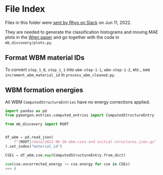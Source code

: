 # File Index

Files in this folder were [sent by Rhys on Slack](https://ml-physics.slack.com/archives/DD8GBBRLN/p1654973643390109) on Jun 11, 2022.

They are needed to generate the classification histograms and moving MAE plots in the [Wren paper](https://arxiv.org/abs/2106.11132) and go together with the code in `mb_discovery/plots.py`.

## Format WBM material IDs

To convert `step_1_0`, `step_1_1` into `wbm-step-1-1`, `wbm-step-1-2`, etc., see `increment_wbm_material_id` in `process_wbm_cleaned.py`.

## WBM formation energies

All WBM `ComputedStructureEntries` have no energy corrections applied.

```py
import pandas as pd
from pymatgen.entries.computed_entries import ComputedStructureEntry

from mb_discovery import ROOT


df_wbm = pd.read_json(
    f"{ROOT}/data/2022-06-26-wbm-cses-and-initial-structures.json.gz"
).set_index("material_id")

CSEs = df_wbm.cse.map(ComputedStructureEntry.from_dict)

sum(cse.uncorrected_energy != cse.energy for cse in CSEs)
>>> 0
```
